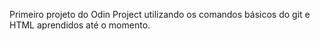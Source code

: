 Primeiro projeto do Odin Project utilizando os comandos básicos do git e HTML aprendidos até o momento.
